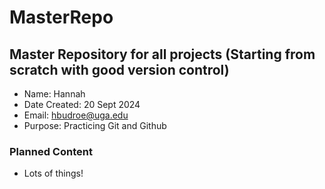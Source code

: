 # MasterRepo
## Master Repository for all projects (Starting from scratch with good version control)

- Name: Hannah
- Date Created: 20 Sept 2024
- Email: hbudroe@uga.edu
- Purpose: Practicing Git and Github

### Planned Content
- Lots of things!

